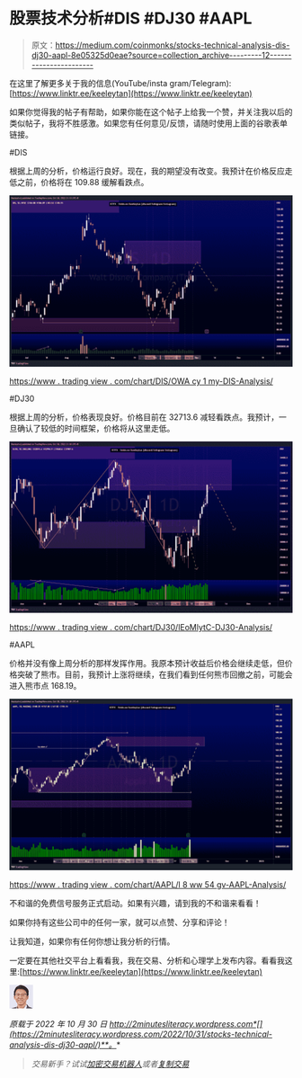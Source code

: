 # 股票技术分析#DIS #DJ30 #AAPL

> 原文：<https://medium.com/coinmonks/stocks-technical-analysis-dis-dj30-aapl-8e05325d0eae?source=collection_archive---------12----------------------->

在这里了解更多关于我的信息(YouTube/insta gram/Telegram):[https://www.linktr.ee/keeleytan](https://www.linktr.ee/keeleytan)

如果你觉得我的帖子有帮助，如果你能在这个帖子上给我一个赞，并关注我以后的类似帖子，我将不胜感激。如果您有任何意见/反馈，请随时使用上面的谷歌表单链接。

#DIS

根据上周的分析，价格运行良好。现在，我的期望没有改变。我预计在价格反应走低之前，价格将在 109.88 缓解看跌点。

![](img/074c26a2cac5e4e206d5cd4e1a303ff1.png)

[https://www . trading view . com/chart/DIS/OWA cy 1 my-DIS-Analysis/](https://www.tradingview.com/chart/DIS/oWaCy1My-DIS-Analysis/)

#DJ30

根据上周的分析，价格表现良好。价格目前在 32713.6 减轻看跌点。我预计，一旦确认了较低的时间框架，价格将从这里走低。

![](img/8455ce6555eb7861cc4eaea07f3596ae.png)

[https://www . trading view . com/chart/DJ30/lEoMlytC-DJ30-Analysis/](https://www.tradingview.com/chart/DJ30/lEoMlytC-DJ30-Analysis/)

#AAPL

价格并没有像上周分析的那样发挥作用。我原本预计收益后价格会继续走低，但价格突破了熊市。目前，我预计上涨将继续，在我们看到任何熊市回撤之前，可能会进入熊市点 168.19。

![](img/2524c9eba7f4d6b0883d3bd370a89d09.png)

[https://www . trading view . com/chart/AAPL/l 8 ww 54 gv-AAPL-Analysis/](https://www.tradingview.com/chart/AAPL/L8Ww54gV-AAPL-Analysis/)

不和谐的免费信号服务正式启动。如果有兴趣，请到我的不和谐来看看！

如果你持有这些公司中的任何一家，就可以点赞、分享和评论！

让我知道，如果你有任何你想让我分析的行情。

一定要在其他社交平台上看看我，我在交易、分析和心理学上发布内容。看看我这里:[https://www.linktr.ee/keeleytan](https://www.linktr.ee/keeleytan)

![](img/0ccc9ecfd96d9e43c9e545fa4549f9d2.png)

*原载于 2022 年 10 月 30 日 http://2minutesliteracy.wordpress.com*[](https://2minutesliteracy.wordpress.com/2022/10/31/stocks-technical-analysis-dis-dj30-aapl/)**。**

> *交易新手？试试[加密交易机器人](/coinmonks/crypto-trading-bot-c2ffce8acb2a)或者[复制交易](/coinmonks/top-10-crypto-copy-trading-platforms-for-beginners-d0c37c7d698c)*